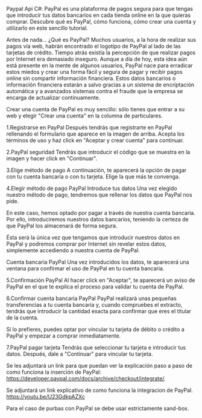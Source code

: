 
Paypal Api C#: 
PayPal es una plataforma de pagos segura para que tengas que introducir tus datos bancarios en cada tienda online en la que quieras comprar. Descubre qué es PayPal, cómo funciona, cómo crear una cuenta y utilizarlo en este sencillo tutorial.

Antes de nada... ¿Qué es PayPal?
Muchos usuarios, a la hora de realizar sus pagos vía web, habrán encontrado el logotipo de PayPal al lado de las tarjetas de crédito.
Tiempo atrás existía la percepción de que realizar pagos por Internet era demasiado inseguro. Aunque a día de hoy, esta idea aún está presente en la mente de algunos usuarios, PayPal nace para erradicar estos miedos y crear una forma fácil y segura de pagar y recibir pagos online sin compartir información financiera.
Estos datos bancarios o información financiera estarán a salvo gracias a un sistema de encriptación automática y a avanzados sistemas contra el fraude que la empresa se encarga de actualizar continuamente.

Crear una cuenta de PayPal es muy sencillo: sólo tienes que entrar a su web y elegir "Crear una cuenta" en la columna de particulares.

1.Registrarse en PayPal
Después tendrás que registrarte en PayPal rellenando el formulario que aparece en la imagen de arriba. Acepta los términos de uso y haz click en "Aceptar y crear cuenta" para continuar.

2.PayPal seguridad
Tendrás que introducir el código que se muestra en la imagen y hacer click en "Continuar".

3.Elige método de pago
A continuación, te aparecerá la opción de pagar con tu cuenta bancaria o con tu tarjeta. Elige la que más te convenga.

4.Elegir método de pago PayPal
Introduce tus datos
Una vez elegido nuestro método de pago, tendremos que rellenar los datos que PayPal nos pide.

En este caso, hemos optado por pagar a través de nuestra cuenta bancaria. Por ello, introduciremos nuestros datos bancarios, teniendo la certeza de que PayPal los almacenará de forma segura.

Ésta será la única vez que tengamos que introducir nuestros datos en PayPal y podremos comprar por Internet sin revelar estos datos, simplemente accediendo a nuestra cuenta de Pay​Pal.

Cuenta bancaria PayPal
Una vez introducidos los datos, te aparecerá una ventana para confirmar el uso de PayPal en tu cuenta bancaria.

5.Confirmación PayPal
Al hacer click en "Aceptar", te aparecerá un aviso de PayPal en el que te explica el proceso para validar tu cuenta de PayPal.

6.Confirmar cuenta bancaria PayPal
PayPal realizará unas pequeñas transferencias a tu cuenta bancaria y, cuando compruebes el extracto, tendrás que introducir la cantidad exacta para confirmar que eres el titular de la cuenta.

Si lo prefieres, puedes optar por vincular tu tarjeta de débito o crédito a PayPal y empezar a comprar inmediatamente.

7.PayPal pagar tarjeta
Tendrás que seleccionar tu tarjeta e introducir tus datos. Después, dale a "Continuar" para vincular tu tarjeta.


Se les adjuntará un link para que puedan ver la explicación paso a paso de como funciona la inserción de PayPal: 
https://developer.paypal.com/docs/archive/checkout/integrate/.

Se adjuntará un link explicativo de como funciona la integracion de PayPal.
https://youtu.be/U23GdkpAZXc

Para el caso de purbas con PayPal se debe usar estrictamente sand-box.
